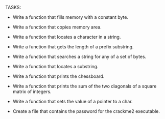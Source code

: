 TASKS:

* Write a function that fills memory with a constant byte.

* Write a function that copies memory area.

* Write a function that locates a character in a string.

* Write a function that gets the length of a prefix substring.

* Write a function that searches a string for any of a set of bytes.

* Write a function that locates a substring.

* Write a function that prints the chessboard.

* Write a function that prints the sum of the two diagonals of a square matrix of integers.

* Write a function that sets the value of a pointer to a char.

* Create a file that contains the password for the crackme2 executable.
